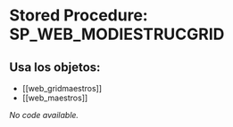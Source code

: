 # Stored Procedure: SP_WEB_MODIESTRUCGRID

## Usa los objetos:
- [[web_gridmaestros]]
- [[web_maestros]]

*No code available.*
